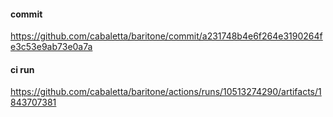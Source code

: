 #### commit
https://github.com/cabaletta/baritone/commit/a231748b4e6f264e3190264fe3c53e9ab73e0a7a

#### ci run
https://github.com/cabaletta/baritone/actions/runs/10513274290/artifacts/1843707381
